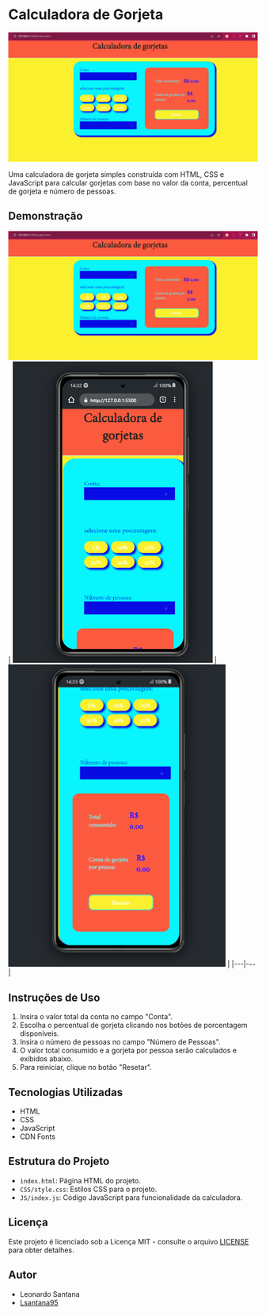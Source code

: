 # Calculadora de Gorjeta

![Calculadora de Gorjeta](/img/calculadora-gorjeta.png)

Uma calculadora de gorjeta simples construída com HTML, CSS e JavaScript para calcular gorjetas com base no valor da conta, percentual de gorjeta e número de pessoas.

## Demonstração

![Calculadora de Gorjeta](/img/calculadora-gorjeta.png)
| ![Imagem 1](/img/calculadora-responsiva-parte01.png) | ![Imagem 2](/img/calculadora-responsiva-parte02.png) |
|---|---|


## Instruções de Uso

1. Insira o valor total da conta no campo "Conta".
2. Escolha o percentual de gorjeta clicando nos botões de porcentagem disponíveis.
3. Insira o número de pessoas no campo "Número de Pessoas".
4. O valor total consumido e a gorjeta por pessoa serão calculados e exibidos abaixo.
5. Para reiniciar, clique no botão "Resetar".


## Tecnologias Utilizadas

- HTML
- CSS
- JavaScript
- CDN Fonts

## Estrutura do Projeto

- `index.html`: Página HTML do projeto.
- `CSS/style.css`: Estilos CSS para o projeto.
- `JS/index.js`: Código JavaScript para funcionalidade da calculadora.

## Licença

Este projeto é licenciado sob a Licença MIT - consulte o arquivo [LICENSE](LICENSE) para obter detalhes.

## Autor

- Leonardo Santana
- [Lsantana95](https://github.com/Lsantana95)
